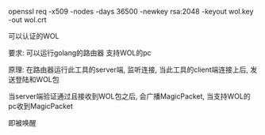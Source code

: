 openssl req -x509 -nodes -days 36500 -newkey rsa:2048 -keyout wol.key -out wol.crt

可以认证的WOL

要求:
可以运行golang的路由器
支持WOL的pc

原理:
在路由器运行此工具的server端, 监听连接, 当此工具的client端连接上后, 发送登陆和WOL包

当server端验证通过且接收到WOL包之后, 会广播MagicPacket, 当支持WOL的pc收到MagicPacket

即被唤醒